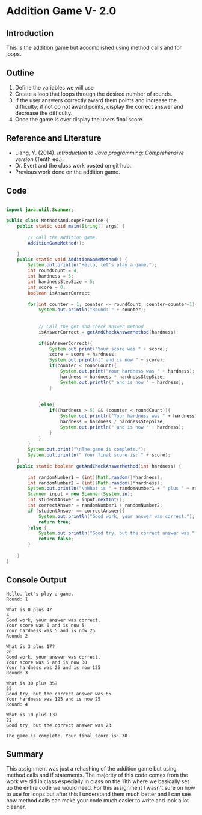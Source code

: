# Addition Game V- 2.0

## Introduction
This is the addition game but accomplished using method calls and for loops.

## Outline
1. 	Define the variables we will use
2.	 Create a loop that loops through the desired number of rounds.
3.	If the user answers correctly award them points and increase the difficulty; if not do not award 	points, display the correct answer and decrease the difficulty. 
4. 	Once the game is over display the users final score.

## Reference and Literature
* Liang, Y. (2014). *Introduction to Java programming: Comprehensive version* (Tenth ed.).
* Dr. Evert and the class work posted on git hub.
* Previous work done on the addition game.

## Code
``` java

import java.util.Scanner;

public class MethodsAndLoopsPractice {
	public static void main(String[] args) {
		 
		// call the addition game.
		AdditionGameMethod();

	}
	public static void AdditionGameMethod() {
		System.out.println("Hello, let's play a game.");
		int roundCount = 4;
		int hardness = 5;
		int hardnessStepSize = 5;
		int score = 0;
		boolean isAnswerCorrect;
		
		for(int counter = 1; counter <= roundCount; counter=counter+1){
			System.out.println("Round: " + counter);
			
			
			// Call the get and check answer method
			isAnswerCorrect = getAndCheckAnswerMethod(hardness);
			
			if(isAnswerCorrect){
				System.out.print("Your score was " + score);
				score = score + hardness;
				System.out.println(" and is now " + score);
				if(counter < roundCount){
					System.out.print("Your hardness was " + hardness);
					hardness = hardness * hardnessStepSize;
					System.out.println(" and is now " + hardness);
				}
			
				
			}else{
				if((hardness > 5) && (counter < roundCount)){
					System.out.println("Your hardness was " + hardness);
					hardness = hardness / hardnessStepSize;
					System.out.println(" and is now " + hardness);
				}
			}
		}
		System.out.print("\nThe game is complete.");
		System.out.println(" Your final score is: " + score);
	}
	public static boolean getAndCheckAnswerMethod(int hardness) {
		
		int randomNumber1 = (int)(Math.random()*hardness);
		int randomNumber2 = (int)(Math.random()*hardness);
		System.out.println("\nWhat is " + randomNumber1 + " plus " + randomNumber2 + "?");
		Scanner input = new Scanner(System.in);
		int studentAnswer = input.nextInt();
		int correctAnswer = randomNumber1 + randomNumber2;
		if (studentAnswer == correctAnswer){
			System.out.println("Good work, your answer was correct.");
			return true;
		}else {
			System.out.println("Good try, but the correct answer was " + correctAnswer);
			return false;
		}
		
	}
}
```

## Console Output
```
Hello, let's play a game.
Round: 1

What is 0 plus 4?
4
Good work, your answer was correct.
Your score was 0 and is now 5
Your hardness was 5 and is now 25
Round: 2

What is 3 plus 17?
20
Good work, your answer was correct.
Your score was 5 and is now 30
Your hardness was 25 and is now 125
Round: 3

What is 30 plus 35?
55
Good try, but the correct answer was 65
Your hardness was 125 and is now 25
Round: 4

What is 10 plus 13?
22
Good try, but the correct answer was 23

The game is complete. Your final score is: 30
```

## Summary
This assignment was just a rehashing of the addition game but using method calls and if statements.  The majority of this code comes from the work we did in class especially in class on the 11th where we basically set up the entire code we would need. For this assignment I wasn't sure on how to use for loops but after this I understand them much better and I can see how method calls can make your code much easier to write and look a lot cleaner. 

